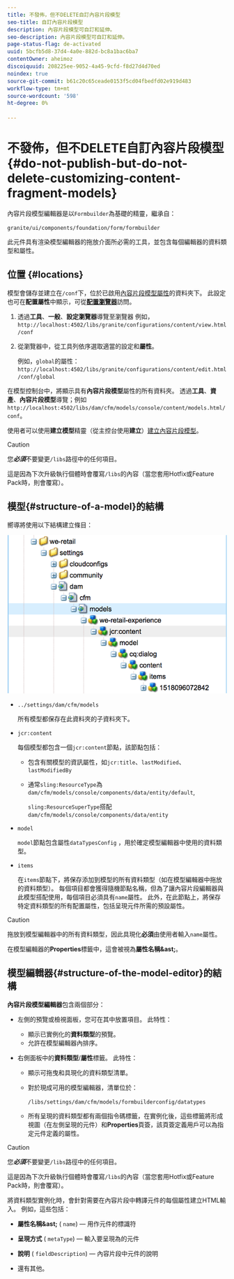 ```yaml
---
title: 不發佈，但不DELETE自訂內容片段模型
seo-title: 自訂內容片段模型
description: 內容片段模型可自訂和延伸。
seo-description: 內容片段模型可自訂和延伸。
page-status-flag: de-activated
uuid: 5bcfb5d8-37d4-4a0e-882d-bc8a1bac6ba7
contentOwner: aheimoz
discoiquuid: 208225ee-9052-4a45-9cfd-f8d27d4d70ed
noindex: true
source-git-commit: b61c20c65ceade0153f5cd04fbedfd02e919d483
workflow-type: tm+mt
source-wordcount: '598'
ht-degree: 0%

---
```



# 不發佈，但不DELETE自訂內容片段模型{#do-not-publish-but-do-not-delete-customizing-content-fragment-models}

內容片段模型編輯器是以`Formbuilder`為基礎的精靈，繼承自：

`granite/ui/components/foundation/form/formbuilder`

此元件具有渲染模型編輯器的拖放介面所必需的工具，並包含每個編輯器的資料類型和屬性。

## 位置 {#locations}

模型會儲存並建立在`/conf`下，位於已啟用[內容片段模型屬性](/help/assets/content-fragments-models.md#enable-content-fragment-models)的資料夾下。 此設定也可在&#x200B;**配置屬性**&#x200B;中顯示，可從&#x200B;**[配置瀏覽器](/help/sites-administering/configurations.md)**&#x200B;訪問。

1. 透過&#x200B;**工具**、**一般**、**設定瀏覽器**導覽至瀏覽器
例如， 
`http://localhost:4502/libs/granite/configurations/content/view.html/conf`

1. 從瀏覽器中，從工具列依序選取適當的設定和&#x200B;**屬性**。

   例如，`global`的屬性：`http://localhost:4502/libs/granite/configurations/content/edit.html/conf/global`

在模型控制台中，將顯示具有&#x200B;**內容片段模型**&#x200B;屬性的所有資料夾。 透過&#x200B;**工具**、**資產**、**內容片段模型**&#x200B;導覽；例如`http://localhost:4502/libs/dam/cfm/models/console/content/models.html/conf`。

使用者可以使用&#x200B;**建立模型**&#x200B;精靈（從主控台使用&#x200B;**建立**）[建立內容片段模型](/help/assets/content-fragments-models.md#creating-a-content-fragment-model)。

>[!CAUTION]
>
>您&#x200B;***必須***&#x200B;不要變更`/libs`路徑中的任何項目。
>
>這是因為下次升級執行個體時會覆寫`/libs`的內容（當您套用Hotfix或Feature Pack時，則會覆寫）。

## 模型{#structure-of-a-model}的結構

嚮導將使用以下結構建立條目：

![cf-54](assets/cf-54.png)

* `../settings/dam/cfm/models`

   所有模型都保存在此資料夾的子資料夾下。

* `jcr:content`

   每個模型都包含一個`jcr:content`節點，該節點包括：

   * 包含有關模型的資訊屬性，如`jcr:title`、`lastModified`、`lastModifiedBy`
   * 通常`sling:ResourceType`為`dam/cfm/models/console/components/data/entity/default`,

      `sling:ResourceSuperType`搭配`dam/cfm/models/console/components/data/entity`

* `model`

   `model`節點包含屬性`dataTypesConfig` ，用於確定模型編輯器中使用的資料類型。

* `items`

   在`items`節點下，將保存添加到模型的所有資料類型（如在模型編輯器中拖放的資料類型）。 每個項目都會獲得隨機節點名稱，但為了讓內容片段編輯器與此模型搭配使用，每個項目必須具有`name`屬性。 此外，在此節點上，將保存特定資料類型的所有配置屬性，包括呈現元件所需的預設屬性。

>[!CAUTION]
>
>拖放到模型編輯器中的所有資料類型，因此具現化&#x200B;**必須**&#x200B;由使用者輸入`name`屬性。
>
>在模型編輯器的&#x200B;**Properties**&#x200B;標籤中，這會被視為&#x200B;**屬性名稱&amp;ast;**。

## 模型編輯器{#structure-of-the-model-editor}的結構

**內容片段模型編輯器**&#x200B;包含兩個部分：

* 左側的預覽或檢視面板，您可在其中放置項目。 此特性：

   * 顯示已實例化的&#x200B;**資料類型**&#x200B;的預覽。
   * 允許在模型編輯器內排序。

* 右側面板中的&#x200B;**資料類型**/**屬性**&#x200B;標籤。 此特性：

   * 顯示可拖曳和具現化的資料類型清單。
   * 對於現成可用的模型編輯器，清單位於：

      `/libs/settings/dam/cfm/models/formbuilderconfig/datatypes`

      <!-- Please uncomment when file is used
      This node contains all the data types currently supported in the model editor. For more information on how to configure the data types, see [Customizing Data Types for Content Fragment Models](/help/sites-developing/customizing-content-fragment-model-data-types.md).
      -->

   * 所有呈現的資料類型都有兩個指令碼標籤，在實例化後，這些標籤將形成視圖（在左側呈現的元件）和&#x200B;**Properties**&#x200B;頁簽，該頁簽定義用戶可以為指定元件定義的屬性。

>[!CAUTION]
>
>您&#x200B;***必須***&#x200B;不要變更`/libs`路徑中的任何項目。
>
>這是因為下次升級執行個體時會覆寫`/libs`的內容（當您套用Hotfix或Feature Pack時，則會覆寫）。

<!-- Please uncomment when files are used
The properties on the right side define a form that is submitted directly into JCR under `/conf`; see the path in the example [Structure of a Model](/help/sites-developing/customizing-content-fragment-models.md#structure-of-a-model).
-->

將資料類型實例化時，會針對需要在內容片段中轉譯元件的每個屬性建立HTML輸入。 例如，這些包括：

* **屬性名稱&amp;ast;** ( `name`) — 用作元件的標識符

* **呈現方式** ( `metaType`) — 輸入要呈現為的元件

* **說明** ( `fieldDescription`) — 內容片段中元件的說明

* 還有其他。

